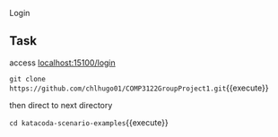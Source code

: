 Login 

## Task
access [localhost:15100/login](localhost:15100/login)

`git clone https://github.com/chlhugo01/COMP3122GroupProject1.git`{{execute}}

then direct to next directory

`cd katacoda-scenario-examples`{{execute}}
